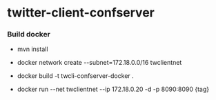 # twitter-client-confserver

### Build docker
- mvn install

- docker network create --subnet=172.18.0.0/16 twclientnet
- docker build -t twcli-confserver-docker .
- docker run --net twclientnet --ip 172.18.0.20  -d -p 8090:8090  {tag}

